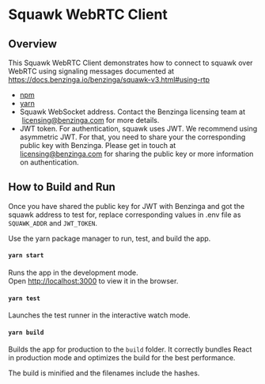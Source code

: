 # Squawk WebRTC Client 

## Overview

This Squawk WebRTC Client demonstrates how to connect to squawk over WebRTC using signaling messages documented at https://docs.benzinga.io/benzinga/squawk-v3.html#using-rtp

- [npm](https://nodejs.org/en/)
- [yarn](https://classic.yarnpkg.com/en/docs/install#debian-stable)
- Squawk WebSocket address. Contact the Benzinga licensing team at  licensing@benzinga.com for more details.
- JWT token. For authentication, squawk uses JWT. We recommend using asymmetric JWT. For that, you need to share your the corresponding public key with Benzinga. Please get in touch at licensing@benzinga.com for sharing the public key or more information on authentication. 

## How to Build and Run

Once you have shared the public key for JWT with Benzinga and got the squawk address to test for, replace corresponding values in .env file as `SQUAWK_ADDR` and `JWT_TOKEN`. 

Use the yarn package manager to run, test, and build the app.

#### `yarn start`

Runs the app in the development mode.<br />
Open [http://localhost:3000](http://localhost:3000) to view it in the browser.

#### `yarn test`

Launches the test runner in the interactive watch mode.<br />

#### `yarn build`

Builds the app for production to the `build` folder. It correctly bundles React in production mode and optimizes the build for the best performance.

The build is minified and the filenames include the hashes.<br />
